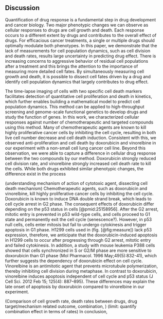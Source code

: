 ## Discussion

Quantification of drug response is a fundamental step in drug development and cancer biology. Two major phenotypic changes we can observe as cellular responses to drugs are cell growth and death. Each response occurs to a different extent by drugs and contributes to the overall effect of drugs. For efficacious cancer treatments, a single or multiple drugs should optimally modulate both phenotypes. In this paper, we demonstrate that the lack of measurements for cell population dynamics, such as cell division and death rates, results large uncertainty in predicting drug effect. There is increasing concerns to aggressive behavior of residual cell populations after a treatment and this brings the attention to the importance of measuring more detailed cell fates. By simultaneously measuring cell growth and death, it is possible to dissect cell fates driven by a drug and identify cell population dynamics that largely contributes to drug effect.

The time-lapse imaging of cells with two specific cell death markers facilitates detection of quantitative cell proliferation and death in kinetics, which further enables building a mathematical model to predict cell population dynamics. This method can be applied to high-throughput screening and genome-scale functional genetics to develop drugs and study the function of genes. In this work, we characterized cellular responses against number of chemotherapeutic and targeted compounds using this method. Many of chemotherapeutic agents are known to kill highly proliferative cancer cells by inhibiting the cell cycle, resulting in both live cell number decrease and cell death induction. Consistent with this, we observed anti-proliferation and cell death by doxorubicin and vinorelbine in our experiment with a non-small cell lung cancer cell line. Beyond this observation, we were able to capture a difference in cellular drug response between the two compounds by our method. Doxorubicin strongly reduced cell division rate, and vinorelbine strongly increased cell death rate to kill the cells. While both drugs exhibited similar phenotypic changes, the difference exist in the process

(understanding mechanism of action of cytotoxic agent, dissecting cell death mechanism) Chemotherapeutic agents, such as doxorubicin and vinorelbine, kill highly proliferative cancer cells by inhibiting the cell cycle. Doxorubicin is known to induce DNA double strand break, which leads to cell cycle arrest in G2 phase. The consequent effects of doxorubicin differ depending on the p53 status in cells [@pmid:25158956]. After the G2 arrest, mitotic entry is prevented in p53 wild-type cells, and cells proceed to G1 state and permanently exit the cell cycle (senescence?). However, in p53 null cells, cells enter mitosis but fail to undergo cytokinesis and trigger apoptosis in G1 phase. H1299 cells used in (fig. [@fig:measure]) lack p53 expression, therefore, we anticipate that the doxorubicin-induced apoptosis in H1299 cells to occur after progressing through G2 arrest, mitotic entry and failed cytokinesis. In addition, a study with mouse leukemia P388 cells showed that cells synchronized in S or G2/M phase are more sensitive to doxorubicin than G1 phase (Mol Pharmacol. 1996 May;49(5):832-41), which further suggests the dependency of doxorubicin effect on cell cycle. Vinorelbine is an antimitotic agent that prevents microtubule polymerization, thereby inhibiting cell division during metaphase. In contrast to doxorubicin, vinorelbine induces apoptosis independent of cell cycle and p53 status (J Cell Sci. 2012 Feb 15; 125(4): 887–895). These differences may explain the late onset of apoptosis by doxorubicin compared to vinorelbine in our experiment.

(Comparison of cell growth rate, death rates between drugs, drug target/mechanism related outcome, combination, )
(limit: quantify combination effect in terms of rates)
In conclusion,
